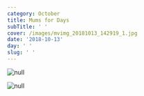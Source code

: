 ```yaml
---
category: October
title: Mums for Days
subTitle: ' '
cover: /images/mvimg_20181013_142919_1.jpg
date: '2018-10-13'
day: ' '
slug: ' '
---
```

![null](/images/mvimg_20181013_142919_1.jpg)

![null](/images/mvimg_20181013_145037.jpg)
